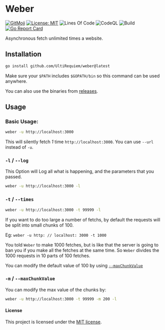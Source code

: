 # Weber

[![GitMoji](https://img.shields.io/badge/Gitmoji-%F0%9F%8E%A8%20-FFDD67.svg)](https://gitmoji.dev)
[![License: MIT](https://img.shields.io/badge/License-MIT-blue.svg)](https://opensource.org/licenses/MIT)
![Lines Of Code](https://img.shields.io/tokei/lines/github.com/UltiRequiem/weber?color=blue&label=Total%20Lines)
![CodeQL](https://github.com/UltiRequiem/weber/workflows/CodeQL/badge.svg)
![Build](https://github.com/UltiRequiem/weber/workflows/Build/badge.svg)
[![Go Report Card](https://goreportcard.com/badge/github.com/UltiRequiem/weber)](https://goreportcard.com/report/github.com/UltiRequiem/yamlfmt)

Asynchronous fetch unlimited times a website.

## Installation

```bash
go install github.com/UltiRequiem/weber@latest
```

Make sure your `$PATH` includes `$GOPATH/bin` so this command can be used anywhere.

You can also use the binaries from
[releases](https://github.com/UltiRequiem/yamlfmt/releases).

## Usage

### Basic Usage:

```bash
weber -u http://localhost:3000
```

This will silently fetch _1_ time `http://localhost:3000`. You can use `--url` instead of `-u`.

### `-l` / `--log`

This Option will Log all what is happening, and the parameters that you passed.

```bash
weber -u http://localhost:3000 -l
```

### `-t` / `--times`

```bash
weber -u http://localhost:3000 -t 99999 -l
```

If you want to do too large a number of fetchs,
by default the requests will be split into small chunks of 100.

Eg: `weber -u http: // localhost: 3000 -t 1000`

You told `Weber` to make 1000 fetches, but is like that the server is going to
ban you if you make all the fetches at the same time.
So `Weber` divides the 1000 requests in 10 parts of 100 fetches.

You can modify the default value of 100 by using [`--maxChunkValue`](#-m----maxchunkvalue)

### `-m` / `--maxChunkValue`

You can modify the max value of the chunks by:

```bash
weber -u http://localhost:3000 -t 99999 -m 200 -l
```

#### License

This project is licensed under the [MIT license](./LICENSE.md).
